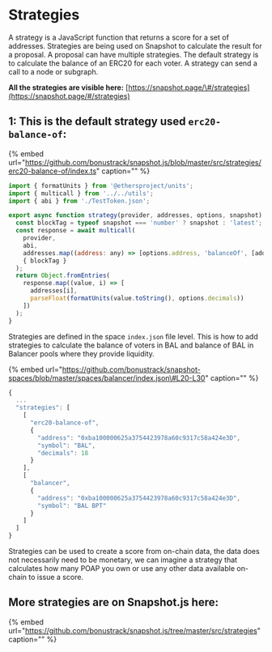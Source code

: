 # Strategies

A strategy is a JavaScript function that returns a score for a set of addresses. Strategies are being used on Snapshot to calculate the result for a proposal. A proposal can have multiple strategies. The default strategy is to calculate the balance of an ERC20 for each voter. A strategy can send a call to a node or subgraph.

**All the strategies are visible here:** [https://snapshot.page/\#/strategies](https://snapshot.page/#/strategies)

## 1: This is the default strategy used `erc20-balance-of`:

{% embed url="https://github.com/bonustrack/snapshot.js/blob/master/src/strategies/erc20-balance-of/index.ts" caption="" %}

```javascript
import { formatUnits } from '@ethersproject/units';
import { multicall } from '../../utils';
import { abi } from './TestToken.json';

export async function strategy(provider, addresses, options, snapshot) {
  const blockTag = typeof snapshot === 'number' ? snapshot : 'latest';
  const response = await multicall(
    provider,
    abi,
    addresses.map((address: any) => [options.address, 'balanceOf', [address]]),
    { blockTag }
  );
  return Object.fromEntries(
    response.map((value, i) => [
      addresses[i],
      parseFloat(formatUnits(value.toString(), options.decimals))
    ])
  );
}
```

Strategies are defined in the space `index.json` file level. This is how to add strategies to calculate the balance of voters in BAL and balance of BAL in Balancer pools where they provide liquidity.

{% embed url="https://github.com/bonustrack/snapshot-spaces/blob/master/spaces/balancer/index.json\#L20-L30" caption="" %}

```javascript
{
  ...
  "strategies": [
    [
      "erc20-balance-of",
      {
        "address": "0xba100000625a3754423978a60c9317c58a424e3D",
        "symbol": "BAL",
        "decimals": 18
      }
    ],
    [
      "balancer",
      {
        "address": "0xba100000625a3754423978a60c9317c58a424e3D",
        "symbol": "BAL BPT"
      }
    ]
  ]
}
```

Strategies can be used to create a score from on-chain data, the data does not necessarily need to be monetary, we can imagine a strategy that calculates how many POAP you own or use any other data available on-chain to issue a score.

## More strategies are on Snapshot.js here:

{% embed url="https://github.com/bonustrack/snapshot.js/tree/master/src/strategies" caption="" %}

